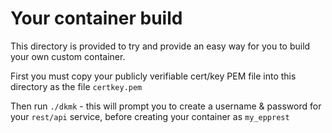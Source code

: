 # Your container build

This directory is provided to try and provide an easy way for you to build your own custom container.

First you must copy your publicly verifiable cert/key PEM file into this directory as the file `certkey.pem`

Then run `./dkmk` - this will prompt you to create a username & password for your `rest/api` service, 
before creating your container as `my_epprest`



